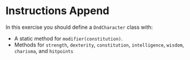 # Instructions Append

In this exercise you should define a `DndCharacter` class with:
- A static method for `modifier(constitution)`.
- Methods for `strength`, `dexterity`, `constitution`, `intelligence`, `wisdom`, `charisma`, and `hitpoints`
